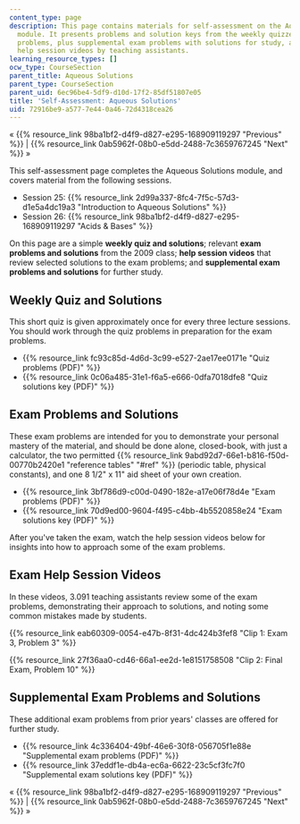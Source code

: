 ```yaml
---
content_type: page
description: This page contains materials for self-assessment on the Aqueous Solutions
  module. It presents problems and solution keys from the weekly quizzes and exam
  problems, plus supplemental exam problems with solutions for study, and features
  help session videos by teaching assistants.
learning_resource_types: []
ocw_type: CourseSection
parent_title: Aqueous Solutions
parent_type: CourseSection
parent_uid: 6ec96be4-5df9-d10d-17f2-85df51807e05
title: 'Self-Assessment: Aqueous Solutions'
uid: 72916be9-a577-7e44-0a46-72d4318cea26
---
```


« {{% resource_link 98ba1bf2-d4f9-d827-e295-168909119297 "Previous" %}} | {{% resource_link 0ab5962f-08b0-e5dd-2488-7c3659767245 "Next" %}} »

This self-assessment page completes the Aqueous Solutions module, and covers material from the following sessions.

*   Session 25: {{% resource_link 2d99a337-8fc4-7f5c-57d3-d1e5a4dc19a3 "Introduction to Aqueous Solutions" %}}
*   Session 26: {{% resource_link 98ba1bf2-d4f9-d827-e295-168909119297 "Acids & Bases" %}}

On this page are a simple **weekly quiz and solutions**; relevant **exam problems and solutions** from the 2009 class; **help session videos** that review selected solutions to the exam problems; and **supplemental exam problems and solutions** for further study.

Weekly Quiz and Solutions
-------------------------

This short quiz is given approximately once for every three lecture sessions. You should work through the quiz problems in preparation for the exam problems.

*   {{% resource_link fc93c85d-4d6d-3c99-e527-2ae17ee0171e "Quiz problems (PDF)" %}}
*   {{% resource_link 0c06a485-31e1-f6a5-e666-0dfa7018dfe8 "Quiz solutions key (PDF)" %}}

Exam Problems and Solutions
---------------------------

These exam problems are intended for you to demonstrate your personal mastery of the material, and should be done alone, closed-book, with just a calculator, the two permitted {{% resource_link 9abd92d7-66e1-b816-f50d-00770b2420e1 "reference tables" "#ref" %}} (periodic table, physical constants), and one 8 1/2" x 11" aid sheet of your own creation.

*   {{% resource_link 3bf786d9-c00d-0490-182e-a17e06f78d4e "Exam problems (PDF)" %}}
*   {{% resource_link 70d9ed00-9604-f495-c4bb-4b5520858e24 "Exam solutions key (PDF)" %}}

After you've taken the exam, watch the help session videos below for insights into how to approach some of the exam problems.

Exam Help Session Videos
------------------------

In these videos, 3.091 teaching assistants review some of the exam problems, demonstrating their approach to solutions, and noting some common mistakes made by students.

{{% resource_link eab60309-0054-e47b-8f31-4dc424b3fef8 "Clip 1: Exam 3, Problem 3" %}}

{{% resource_link 27f36aa0-cd46-66a1-ee2d-1e8151758508 "Clip 2: Final Exam, Problem 10" %}}

Supplemental Exam Problems and Solutions
----------------------------------------

These additional exam problems from prior years' classes are offered for further study.

*   {{% resource_link 4c336404-49bf-46e6-30f8-056705f1e88e "Supplemental exam problems (PDF)" %}}
*   {{% resource_link 37eddf1e-db4a-ec6a-6622-23c5cf3fc7f0 "Supplemental exam solutions key (PDF)" %}}

« {{% resource_link 98ba1bf2-d4f9-d827-e295-168909119297 "Previous" %}} | {{% resource_link 0ab5962f-08b0-e5dd-2488-7c3659767245 "Next" %}} »